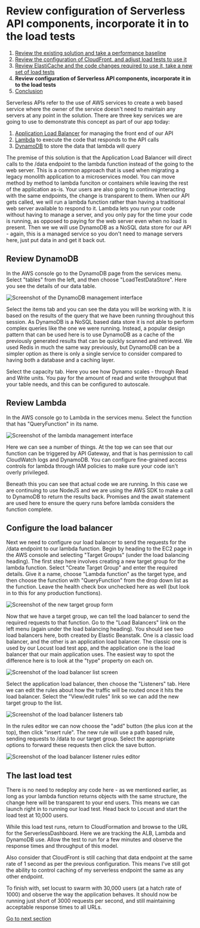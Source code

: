 # Review configuration of Serverless API components, incorporate it in to the load tests

1. [Review the existing solution and take a performance baseline](1-start.md)
2. [Review the configuration of CloudFront, and adjust load tests to use it](2-cloudfront.md)
3. [Review ElastiCache and the code changes required to use it, take a new set of load tests](3-elasticache.md)
4. **Review configuration of Serverless API components, incorporate it in to the load tests**
5. [Conclusion](conclusion.md)

Serverless APIs refer to the use of AWS services to create a web based service where the owner of
the service doesn't need to maintain any servers at any point in the solution. There are three
key services we are going to use to demonstrate this concept as part of our app today:

1. [Application Load Balancer](https://aws.amazon.com/elasticloadbalancing/) for managing the front end of our API
2. [Lambda](https://aws.amazon.com/lambda/) to execute the code that responds to the API calls
3. [DynamoDB](https://aws.amazon.com/dynamodb/) to store the data that lambda will query

The premise of this solution is that the Application Load Balancer will direct calls to the /data endpoint
to the lambda function instead of the going to the web server. This is a common approach that is used
when migrating a legacy monolith application to a microservices model. You can move method by method to
lambda funciton or containers while leaving the rest of the application as-is. Your users are also going
to continue interacting with the same endpoints, the change is transparent to them. When our
API gets called, we will run a lambda function rather than having a traditional web server available
to respond to it. Lambda lets you run your code without having to manage a server, and you only
pay for the time your code is running, as opposed to paying for the web server even when no load
is present. Then we we will use DynamoDB as a NoSQL data store for our API - again, this is a
managed service so you don't need to manage servers here, just put data in and get it back out.

## Review DynamoDB

In the AWS console go to the DynamoDB page from the services menu. Select "tables" from the left,
and then choose "LoadTestDataStore". Here you see the details of our data table.

![Screenshot of the DynamoDB management interface](images/serverless-1.png)

Select the items tab and you can see the data you will be working with. It is based on the results
of the query that we have been running throughout this session. As DynamoDB is a NoSQL based data
store it is not able to perform complex queries like the one we were running. Instead, a popular
design pattern that can be used here is to use DynamoDB as a cache of the previously generated
results that can be quickly scanned and retrieved. We used Redis in much the same way previously,
but DynamoDB can be a simpler option as there is only a single service to consider compared to
having both a database and a caching layer.

Select the capacity tab. Here you see how Dynamo scales - through Read and Write units. You pay
for the amount of read and write throughput that your table needs, and this can be configured
to autoscale.

## Review Lambda

In the AWS console go to Lambda in the services menu. Select the function that has "QueryFunction"
in its name.

![Screenshot of the lambda management interface](images/serverless-2.png)

Here we can see a number of things. At the top we can see that our function can be triggered by API
Gateway, and that is has permission to call CloudWatch logs and DynamoDB. You can configure
fine-grained access controls for lambda through IAM policies to make sure your code isn't overly
privileged.

Beneath this you can see that actual code we are running. In this case we are continuing to use
NodeJS and we are using the AWS SDK to make a call to DynamoDB to return the results back. Promises
and the await statement are used here to ensure the query runs before lambda considers the function
complete.

## Configure the load balancer

Next we need to configure our load balancer to send the requests for the /data endpoint to our lambda
function. Begin by heading to the EC2 page in the AWS console and selecting "Target Groups" (under the
load balancing heading). The first step here involves creating a new target group for the lambda function.
Select "Create Target Group" and enter the required details. Give it a name, choose "Lambda function" as the
target type, and then choose the function with "QueryFunction" from the drop down list as the function. Leave
the health check box unchecked here as well (but look in to this for any production functions).

![Screenshot of the new target group form](images/serverless-4.png)

Now that we have a target group, we can tell the load balancer to send the required requests to that function.
Go to the "Load Balancers" link on the left menu (again under the load balancing heading). You should see
two load balancers here, both created by Elastic Beanstalk. One is a classic load balancer, and the other is an
application load balancer. The classic one is used by our Locust load test app, and the application one is the
load balancer that our main application uses. The easiest way to spot the difference here is to look at the "type"
property on each on. 

![Screenshot of the load balancer list screen](images/serverless-3.png)

Select the application load balancer, then choose the "Listeners" tab. Here we can edit the rules about how
the traffic will be routed once it hits the load balancer. Select the "View/edit rules" link so we can add the
new target group to the list.

![Screenshot of the load balancer listeners tab](images/serverless-5.png)

In the rules editor we can now choose the "add" button (the plus icon at the top), then click "insert rule". The
new rule will use a path based rule, sending requests to /data to our target group. Select the appropriate options
to forward these requests then click the save button.

![Screenshot of the load balancer listener rules editor](images/serverless-6.png)


## The last load test

There is no need to redeploy any code here - as we mentioned earlier, as long as your lambda function
returns objects with the same structure, the change here will be transparent to your end users. This means
we can launch right in to running our load test. Head back to Locust and start the load test at 10,000 users.

While this load test runs, return to CloudFormation and browse to the URL for the ServerlessDashboard.
Here we are tracking the ALB, Lambda and DynamoDB use. Allow the test to run for a few minutes
and observe the response times and throughput of this model.

Also consider that CloudFront is still caching that data endpoint at the same rate of 1 second as per the
previous configuration. This means I've still got the ability to control caching of my serverless endpoint
the same as any other endpoint. 

To finish with, set locust to swarm with 30,000 users (at a hatch rate of 1000) and observe the way
the application behaves. It should now be running just short of 3000 requests per second, and still
maintaining acceptable response times to all URLs.

[Go to next section](5-conclusion.md)
